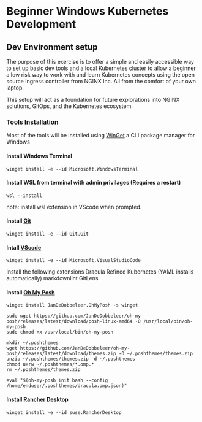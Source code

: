 # Beginner Windows Kubernetes Development

## Dev Environment setup
The purpose of this exercise is to offer a simple and easily accessible way to set up basic dev tools and a local Kubernetes cluster to allow a beginner a low risk way to work with and learn Kubernetes concepts using the open source Ingress controller from NGINX Inc. All from the comfort of your own laptop.

This setup will act as a foundation for future explorations into NGINX solutions, GitOps, and the Kubernetes ecosystem.

### Tools Installation
Most of the tools will be installed using [WinGet](https://winget.run) a CLI package manager for Windows

#### Install Windows Terminal

```
winget install -e --id Microsoft.WindowsTerminal
```

#### Install WSL from terminal with admin privilages (Requires a restart)

```
wsl --install
```

note: install wsl extension in VScode when prompted.

#### Install [Git](https://git-scm.com)

```
winget install -e --id Git.Git
```

#### Intall [VScode](https://code.visualstudio.com/)

```
winget install -e --id Microsoft.VisualStudioCode
```
Install the following extensions
Dracula Refined
Kubernetes (YAML installs automatically)
markdownlint
GitLens

#### Install [Oh My Posh](https://ohmyposh.dev)

```
winget install JanDeDobbeleer.OhMyPosh -s winget
```

```
sudo wget https://github.com/JanDeDobbeleer/oh-my-posh/releases/latest/download/posh-linux-amd64 -O /usr/local/bin/oh-my-posh
sudo chmod +x /usr/local/bin/oh-my-posh
```

```
mkdir ~/.poshthemes
wget https://github.com/JanDeDobbeleer/oh-my-posh/releases/latest/download/themes.zip -O ~/.poshthemes/themes.zip
unzip ~/.poshthemes/themes.zip -d ~/.poshthemes
chmod u+rw ~/.poshthemes/*.omp.*
rm ~/.poshthemes/themes.zip
```

```
eval "$(oh-my-posh init bash --config /home/enduser/.poshthemes/dracula.omp.json)"
```

#### Install [Rancher Desktop](https://rancherdesktop.io)

```
winget install -e --id suse.RancherDesktop
```
